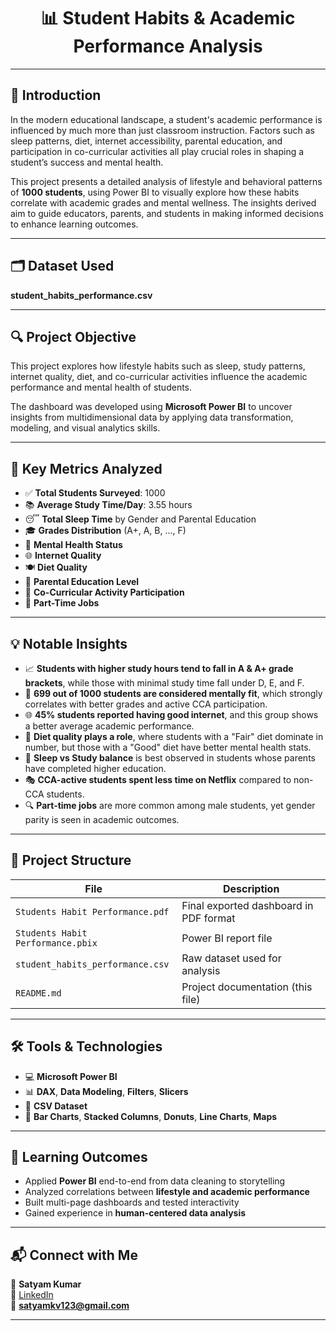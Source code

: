 <h1 align="center">📊 Student Habits & Academic Performance Analysis</h1>


---

## 🧠 Introduction

In the modern educational landscape, a student's academic performance is influenced by much more than just classroom instruction. Factors such as sleep patterns, diet, internet accessibility, parental education, and participation in co-curricular activities all play crucial roles in shaping a student’s success and mental health.

This project presents a detailed analysis of lifestyle and behavioral patterns of **1000 students**, using Power BI to visually explore how these habits correlate with academic grades and mental wellness. The insights derived aim to guide educators, parents, and students in making informed decisions to enhance learning outcomes.

---

## 🗂️ Dataset Used

**student_habits_performance.csv**

---

## 🔍 Project Objective

This project explores how lifestyle habits such as sleep, study patterns, internet quality, diet, and co-curricular activities influence the academic performance and mental health of students.

The dashboard was developed using **Microsoft Power BI** to uncover insights from multidimensional data by applying data transformation, modeling, and visual analytics skills.

---

## 🧾 Key Metrics Analyzed

- ✅ **Total Students Surveyed**: 1000  
- 📚 **Average Study Time/Day**: 3.55 hours  
- 😴 **Total Sleep Time** by Gender and Parental Education  
- 🎓 **Grades Distribution** (A+, A, B, ..., F)  
- 🧠 **Mental Health Status**  
- 🌐 **Internet Quality**  
- 🍽️ **Diet Quality**  
- 🧾 **Parental Education Level**  
- 👥 **Co-Curricular Activity Participation**  
- 💼 **Part-Time Jobs**  

---

## 💡 Notable Insights

- 📈 **Students with higher study hours tend to fall in A & A+ grade brackets**, while those with minimal study time fall under D, E, and F.
- 🧠 **699 out of 1000 students are considered mentally fit**, which strongly correlates with better grades and active CCA participation.
- 🌐 **45% students reported having good internet**, and this group shows a better average academic performance.
- 🥗 **Diet quality plays a role**, where students with a "Fair" diet dominate in number, but those with a "Good" diet have better mental health stats.
- 🎯 **Sleep vs Study balance** is best observed in students whose parents have completed higher education.
- 🎭 **CCA-active students spent less time on Netflix** compared to non-CCA students.
- 🔍 **Part-time jobs** are more common among male students, yet gender parity is seen in academic outcomes.

---

## 📂 Project Structure

| File                                 | Description                                  |
|--------------------------------------|----------------------------------------------|
| `Students Habit Performance.pdf` | Final exported dashboard in PDF format       |
| `Students Habit Performance.pbix`    | Power BI report file                         |
| `student_habits_performance.csv`     | Raw dataset used for analysis                |
| `README.md`                          | Project documentation (this file)            |

---

## 🛠 Tools & Technologies

- 💻 **Microsoft Power BI**
- 📊 **DAX**, **Data Modeling**, **Filters**, **Slicers**
- 📁 **CSV Dataset**
- 📐 **Bar Charts**, **Stacked Columns**, **Donuts**, **Line Charts**, **Maps**

---

## 🎯 Learning Outcomes

- Applied **Power BI** end-to-end from data cleaning to storytelling  
- Analyzed correlations between **lifestyle and academic performance**  
- Built multi-page dashboards and tested interactivity  
- Gained experience in **human-centered data analysis**  

---

## 📬 Connect with Me

👤 **Satyam Kumar**  
🔗 [LinkedIn](https://www.linkedin.com/in/satyam-kumar-5a229222b)  
📧 **satyamkv123@gmail.com**

---
